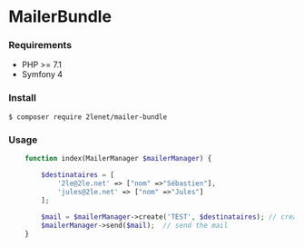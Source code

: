 # MailerBundle

### Requirements

* PHP >= 7.1
* Symfony 4

### Install

```shell
$ composer require 2lenet/mailer-bundle
```


### Usage

```php
    function index(MailerManager $mailerManager) {

        $destinataires = [
            '2le@2le.net' => ["nom" =>"Sébastien"],
            'jules@2le.net' => ["nom" =>"Jules"]
        ];
        
        $mail = $mailerManager->create('TEST', $destinataires); // create mail for all destinataires
        $mailerManager->send($mail);  // send the mail
    }    

```
